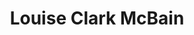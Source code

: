 ---
title: Louise Clark McBain
permalink: /stories/louise-clark-mcbain
layout: biography
group: Story Finder
---